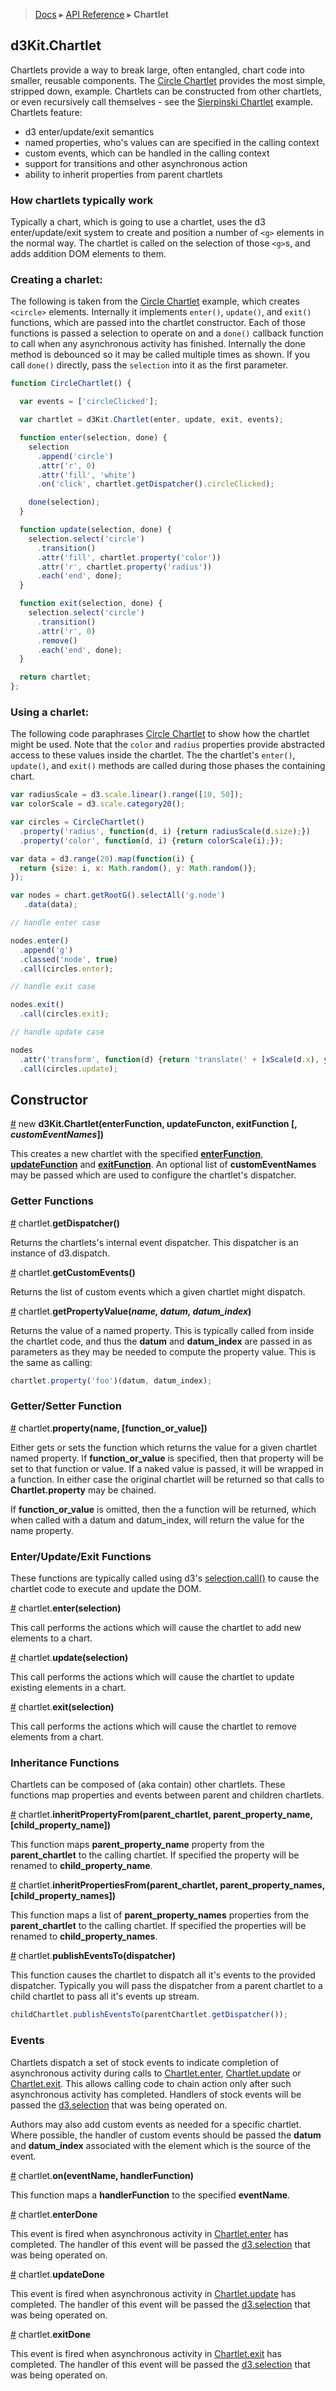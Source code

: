 > [Docs](README.md) ▸ [API Reference](API.md) ▸ **Chartlet**

## d3Kit.Chartlet

Chartlets provide a way to break large, often entangled, chart code into smaller, reusable components.  The [Circle Chartlet](http://bl.ocks.org/treboresque/0f01e42fb3c9268d7105) provides the most simple, stripped down, example. Chartlets can be constructed from other chartlets, or even recursively call themselves - see the [Sierpinski Chartlet](http://bl.ocks.org/treboresque/28476a3ae1297af52d95) example. Chartlets feature:

* d3 enter/update/exit semantics
* named properties, who's values can are specified in the calling context
* custom events, which can be handled in the calling context
* support for transitions and other asynchronous action
* ability to inherit properties from parent chartlets

### How chartlets typically work

Typically a chart, which is going to use a chartlet, uses the d3 enter/update/exit system to create and position a number of ```<g>``` elements in the normal way.  The chartlet is called on the selection of those ```<g>```s, and adds addition DOM elements to them.

### Creating a charlet:

The following is taken from the [Circle Chartlet](http://bl.ocks.org/treboresque/0f01e42fb3c9268d7105) example, which creates ```<circle>``` elements.  Internally it implements ```enter()```, ```update()```, and ```exit()``` functions, which are passed into the chartlet constructor.  Each of those functions is passed a selection to operate on and a ```done()``` callback function to call when any asynchronous activity has finished.  Internally the done method is debounced so it may be called multiple times as shown.  If you call ```done()``` directly, pass the ```selection``` into it as the first parameter.

```javascript
function CircleChartlet() {

  var events = ['circleClicked'];

  var chartlet = d3Kit.Chartlet(enter, update, exit, events);

  function enter(selection, done) {
    selection
      .append('circle')
      .attr('r', 0)
      .attr('fill', 'white')
      .on('click', chartlet.getDispatcher().circleClicked);

    done(selection);
  }

  function update(selection, done) {
    selection.select('circle')
      .transition()
      .attr('fill', chartlet.property('color'))
      .attr('r', chartlet.property('radius'))
      .each('end', done);
  }

  function exit(selection, done) {
    selection.select('circle')
      .transition()
      .attr('r', 0)
      .remove()
      .each('end', done);
  }

  return chartlet;
};
```

### Using a charlet:

The following code paraphrases [Circle Chartlet](http://bl.ocks.org/treboresque/0f01e42fb3c9268d7105) to show how the chartlet might be used.  Note that the ```color``` and ```radius``` properties provide abstracted access to these values inside the chartlet.  The the chartlet's ```enter()```, ```update()```, and ```exit()``` methods are called during those phases the containing chart.

```javascript
var radiusScale = d3.scale.linear().range([10, 50]);
var colorScale = d3.scale.category20();

var circles = CircleChartlet()
  .property('radius', function(d, i) {return radiusScale(d.size);})
  .property('color', function(d, i) {return colorScale(i);});

var data = d3.range(20).map(function(i) {
  return {size: i, x: Math.random(), y: Math.random()};
});

var nodes = chart.getRootG().selectAll('g.node')
   .data(data);

// handle enter case

nodes.enter()
  .append('g')
  .classed('node', true)
  .call(circles.enter);

// handle exit case

nodes.exit()
  .call(circles.exit);

// handle update case

nodes
  .attr('transform', function(d) {return 'translate(' + [xScale(d.x), yScale(d.y)] + ')';})
  .call(circles.update);
```

## Constructor

<a name="constructor" href="Chartlet#constructor">#</a> new **d3Kit.Chartlet(**enterFunction, updateFuncton, exitFunction [, *customEventNames*]**)**

This creates a new chartlet with the specified **[enterFunction](Chartlet#enter)**,
**[updateFunction](Chartlet#update)** and **[exitFunction](Chartlet#exit)**.  An optional list of **customEventNames** may be passed which are used to configure the chartlet's dispatcher.

### Getter Functions

<a name="getDispatcher" href="Chartlet#getDispatcher">#</a> chartlet.**getDispatcher()**

Returns the chartlets's internal event dispatcher.  This dispatcher is an instance of d3.dispatch.

<a name="getCustomEvents" href="Chartlet#getCustomEvents">#</a> chartlet.**getCustomEvents()**

Returns the list of custom events which a given chartlet might dispatch.

<a name="getPropertyValue" href="Chartlet#getPropertyValue">#</a> chartlet.**getPropertyValue(***name, datum, datum_index***)**

Returns the value of a named property. This is typically called from inside the chartlet code, and thus the **datum** and **datum_index** are passed in as parameters as they may be needed to compute the property value.  This is the same as calling:

```javascript
chartlet.property('foo')(datum, datum_index);
```

### Getter/Setter Function

<a name="property" href="Chartlet#property">#</a> chartlet.**property(**name, [function_or_value]**)**

Either gets or sets the function which returns the value for a given chartlet named property.  If **function_or_value** is specified, then that property will be set to that function or value.  If a naked value is passed, it will be wrapped in a function.  In either case the original chartlet will be returned so that calls to **Chartlet.property** may be chained.

If **function_or_value** is omitted, then the a function will be returned, which  when called with a datum and datum_index, will return the value for the name property.

### Enter/Update/Exit Functions

These functions are typically called using d3's [selection.call()](https://github.com/mbostock/d3/wiki/Selections#call) to cause the chartlet code to execute and update the DOM.

<a name="enter" href="Chartlet#enter">#</a> chartlet.**enter(**selection**)**

This call performs the actions which will cause the chartlet to add new elements to a chart.

<a name="update" href="Chartlet#update">#</a> chartlet.**update(**selection**)**

This call performs the actions which will cause the chartlet to update existing elements in a chart.

<a name="exit" href="Chartlet#exit">#</a> chartlet.**exit(**selection**)**

This call performs the actions which will cause the chartlet to remove elements from a chart.

### Inheritance Functions

Chartlets can be composed of (aka contain) other chartlets.  These functions map properties and events between parent and children chartlets.

<a name="inheritPropertyFrom" href="Chartlet#inheritPropertyFrom">#</a> chartlet.**inheritPropertyFrom(**parent_chartlet, parent_property_name, [child_property_name]**)**

This function maps **parent_property_name** property from the **parent_chartlet** to the calling chartlet. If specified the property will be renamed to **child_property_name**.

<a name="inheritPropertiesFrom" href="Chartlet#inheritPropertiesFrom">#</a> chartlet.**inheritPropertiesFrom(**parent_chartlet, parent_property_names, [child_property_names]**)**

This function maps a list of **parent_property_names** properties from the **parent_chartlet** to the calling chartlet. If specified the properties will be renamed to **child_property_names**.

<a name="publishEventsTo" href="Chartlet#publishEventsTo">#</a> chartlet.**publishEventsTo(**dispatcher**)**

This function causes the chartlet to dispatch all it's events to the provided dispatcher. Typically you will pass the dispatcher from a parent chartlet to a child chartlet to pass all it's events up stream.

```javascript
childChartlet.publishEventsTo(parentChartlet.getDispatcher());
```

### Events

Chartlets dispatch a set of stock events to indicate completion of asynchronous activity during calls to [Chartlet.enter](Chartlet#enter), [Chartlet.update](Chartlet#update) or [Chartlet.exit](Chartlet#exit).  This allows calling code to chain action only after such asynchronous activity has completed.  Handlers of stock events will be passed the [d3.selection](https://github.com/mbostock/d3/wiki/Selections) that was being operated on.

Authors may also add custom events as needed for a specific chartlet.  Where possible, the handler of custom events should be passed the **datum** and **datum_index** associated with the element which is the source of the event.

<a name="on" href="Chartlet#on">#</a> chartlet.**on(**eventName, handlerFunction**)**

This function maps a **handlerFunction** to the specified **eventName**.

<a name="enterDone" href="Chartlet#enterDone">#</a> chartlet.**enterDone**

This event is fired when asynchronous activity in [Chartlet.enter](Chartlet#enter) has completed.  The handler of this event will be passed the [d3.selection](https://github.com/mbostock/d3/wiki/Selections) that was being operated on.

<a name="updateDone" href="Chartlet#updateDone">#</a> chartlet.**updateDone**

This event is fired when asynchronous activity in [Chartlet.update](Chartlet#update) has completed.  The handler of this event will be passed the [d3.selection](https://github.com/mbostock/d3/wiki/Selections) that was being operated on.

<a name="exitDone" href="Chartlet#exitDone">#</a> chartlet.**exitDone**

This event is fired when asynchronous activity in [Chartlet.exit](Chartlet#exit) has completed.  The handler of this event will be passed the [d3.selection](https://github.com/mbostock/d3/wiki/Selections) that was being operated on.